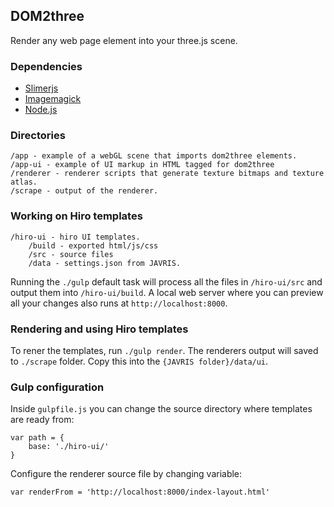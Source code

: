 ## DOM2three

Render any web page element into your three.js scene.

### Dependencies

* [Slimerjs](http://slimerjs.org)
* [Imagemagick](http://www.imagemagick.org)
* [Node.js](http://http://nodejs.org/)


### Directories

    /app - example of a webGL scene that imports dom2three elements.
    /app-ui - example of UI markup in HTML tagged for dom2three
    /renderer - renderer scripts that generate texture bitmaps and texture atlas.
    /scrape - output of the renderer.

### Working on Hiro templates

    /hiro-ui - hiro UI templates.
        /build - exported html/js/css
        /src - source files
        /data - settings.json from JAVRIS.

Running the  `./gulp` default task will process all the files in `/hiro-ui/src` and output them into `/hiro-ui/build`.   A local web server where you can preview all your changes also runs at `http://localhost:8000`.


### Rendering and using Hiro templates
To rener the templates, run `./gulp render`.  The renderers output will saved to `./scrape` folder.  Copy this into the `{JAVRIS folder}/data/ui`.

### Gulp configuration
Inside `gulpfile.js` you can change the source directory where templates are ready from:

    var path = {
        base: './hiro-ui/'
    }

Configure the renderer source file by changing variable:
    
    var renderFrom = 'http://localhost:8000/index-layout.html'
